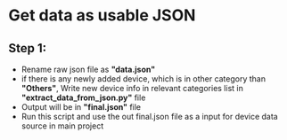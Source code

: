 # Get data as usable JSON

## Step 1:
 - Rename raw json file as **"data.json"**
 - if there is any newly added device, which is in other category than **"Others"**,  Write new device info in relevant categories list in **"extract_data_from_json.py"** file
 - Output will be in **"final.json"** file
 - Run this script and use the out final.json file as a input for device data source in main project